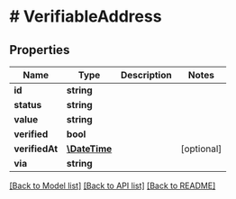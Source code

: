 # # VerifiableAddress

## Properties

Name | Type | Description | Notes
------------ | ------------- | ------------- | -------------
**id** | **string** |  |
**status** | **string** |  |
**value** | **string** |  |
**verified** | **bool** |  |
**verifiedAt** | [**\DateTime**](\DateTime.md) |  | [optional]
**via** | **string** |  |

[[Back to Model list]](../../README.md#models) [[Back to API list]](../../README.md#endpoints) [[Back to README]](../../README.md)
